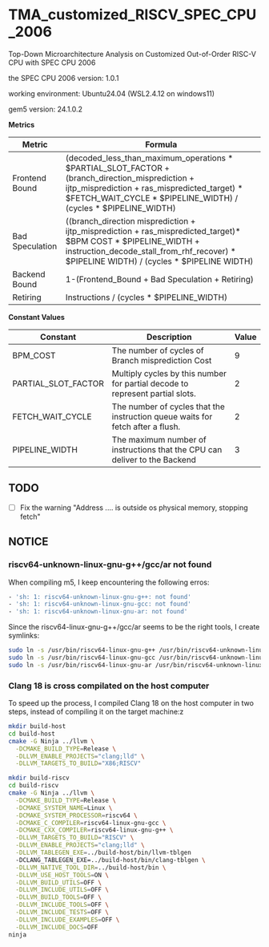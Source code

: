 # TMA_customized_RISCV_SPEC_CPU_2006
Top-Down Microarchitecture Analysis on Customized Out-of-Order RISC-V CPU with SPEC CPU 2006

the SPEC CPU 2006 version: 1.0.1

working environment: Ubuntu24.04 (WSL2.4.12 on windows11) 

gem5 version: 24.1.0.2 

**Metrics**

| Metric          | Formula |
| --------------- | ------- |
| Frontend Bound  | (decoded_less_than_maximum_operations * $PARTIAL_SLOT_FACTOR + (branch_direction_misprediction + ijtp_misprediction + ras_mispredicted_target) * $FETCH_WAIT_CYCLE * $PIPELINE_WIDTH) / (cycles * $PIPELINE_WIDTH) |
| Bad Speculation | ((branch_direction misprediction + ijtp_misprediction + ras_mispredicted_target)* $BPM COST * $PIPELINE_WIDTH + instruction_decode_stall_from_rhf_recover) * $PIPELINE WIDTH) / (cycles * $PIPELINE WIDTH) |
| Backend Bound   | 1-(Frontend_Bound + Bad Speculation + Retiring) |
| Retiring        | Instructions / (cycles * $PIPELINE_WIDTH) |

**Constant Values**

| Constant            | Description                                                                 | Value |
| ------------------- | --------------------------------------------------------------------------- | ----- |
| BPM_COST            | The number of cycles of Branch misprediction Cost                           | 9     |
| PARTIAL_SLOT_FACTOR | Multiply cycles by this number for partial decode to represent partial slots. | 2     |
| FETCH_WAIT_CYCLE    | The number of cycles that the instruction queue waits for fetch after a flush. | 2     |
| PIPELINE_WIDTH      | The maximum number of instructions that the CPU can deliver to the Backend    | 3     |


## TODO
- [ ] Fix the warning "Address .... is outside os physical memory, stopping fetch"

## NOTICE

### riscv64-unknown-linux-gnu-g++/gcc/ar not found

When compiling m5, I keep encountering the following erros:

```bash
- 'sh: 1: riscv64-unknown-linux-gnu-g++: not found'
- 'sh: 1: riscv64-unknown-linux-gnu-gcc: not found'
- 'sh: 1: riscv64-unknown-linux-gnu-ar: not found'
```

Since the riscv64-linux-gnu-g++/gcc/ar seems to be the right tools, I create symlinks:
```bash
sudo ln -s /usr/bin/riscv64-linux-gnu-g++ /usr/bin/riscv64-unknown-linux-gnu-g++
sudo ln -s /usr/bin/riscv64-linux-gnu-gcc /usr/bin/riscv64-unknown-linux-gnu-gcc
sudo ln -s /usr/bin/riscv64-linux-gnu-ar /usr/bin/riscv64-unknown-linux-gnu-ar
```

### Clang 18 is cross compilated on the host computer

To speed up the process, I compiled Clang 18 on the host computer in two steps, instead of compiling it on the target machine:z

```bash
mkdir build-host
cd build-host
cmake -G Ninja ../llvm \
  -DCMAKE_BUILD_TYPE=Release \
  -DLLVM_ENABLE_PROJECTS="clang;lld" \
  -DLLVM_TARGETS_TO_BUILD="X86;RISCV"
```


```bash
mkdir build-riscv
cd build-riscv
cmake -G Ninja ../llvm \
  -DCMAKE_BUILD_TYPE=Release \
  -DCMAKE_SYSTEM_NAME=Linux \
  -DCMAKE_SYSTEM_PROCESSOR=riscv64 \
  -DCMAKE_C_COMPILER=riscv64-linux-gnu-gcc \
  -DCMAKE_CXX_COMPILER=riscv64-linux-gnu-g++ \
  -DLLVM_TARGETS_TO_BUILD="RISCV" \
  -DLLVM_ENABLE_PROJECTS="clang;lld" \
  -DLLVM_TABLEGEN_EXE=../build-host/bin/llvm-tblgen
  -DCLANG_TABLEGEN_EXE=../build-host/bin/clang-tblgen \
  -DLLVM_NATIVE_TOOL_DIR=../build-host/bin \
  -DLLVM_USE_HOST_TOOLS=ON \
  -DLLVM_BUILD_UTILS=OFF \
  -DLLVM_INCLUDE_UTILS=OFF \
  -DLLVM_BUILD_TOOLS=OFF \
  -DLLVM_INCLUDE_TOOLS=OFF \
  -DLLVM_INCLUDE_TESTS=OFF \
  -DLLVM_INCLUDE_EXAMPLES=OFF \
  -DLLVM_INCLUDE_DOCS=OFF
ninja
```
